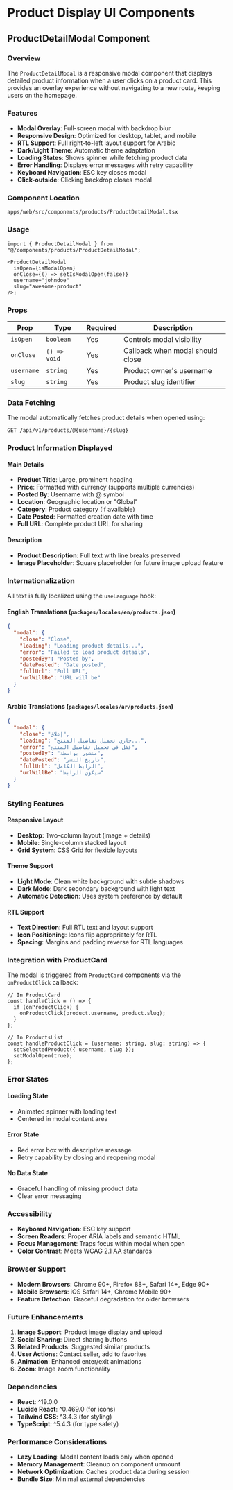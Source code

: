 # Product Display UI Components

## ProductDetailModal Component

### Overview

The `ProductDetailModal` is a responsive modal component that displays detailed product information when a user clicks on a product card. This provides an overlay experience without navigating to a new route, keeping users on the homepage.

### Features

- **Modal Overlay**: Full-screen modal with backdrop blur
- **Responsive Design**: Optimized for desktop, tablet, and mobile
- **RTL Support**: Full right-to-left layout support for Arabic
- **Dark/Light Theme**: Automatic theme adaptation
- **Loading States**: Shows spinner while fetching product data
- **Error Handling**: Displays error messages with retry capability
- **Keyboard Navigation**: ESC key closes modal
- **Click-outside**: Clicking backdrop closes modal

### Component Location

```
apps/web/src/components/products/ProductDetailModal.tsx
```

### Usage

```tsx
import { ProductDetailModal } from "@/components/products/ProductDetailModal";

<ProductDetailModal
  isOpen={isModalOpen}
  onClose={() => setIsModalOpen(false)}
  username="johndoe"
  slug="awesome-product"
/>;
```

### Props

| Prop       | Type         | Required | Description                      |
| ---------- | ------------ | -------- | -------------------------------- |
| `isOpen`   | `boolean`    | Yes      | Controls modal visibility        |
| `onClose`  | `() => void` | Yes      | Callback when modal should close |
| `username` | `string`     | Yes      | Product owner's username         |
| `slug`     | `string`     | Yes      | Product slug identifier          |

### Data Fetching

The modal automatically fetches product details when opened using:

```
GET /api/v1/products/@{username}/{slug}
```

### Product Information Displayed

#### Main Details

- **Product Title**: Large, prominent heading
- **Price**: Formatted with currency (supports multiple currencies)
- **Posted By**: Username with @ symbol
- **Location**: Geographic location or "Global"
- **Category**: Product category (if available)
- **Date Posted**: Formatted creation date with time
- **Full URL**: Complete product URL for sharing

#### Description

- **Product Description**: Full text with line breaks preserved
- **Image Placeholder**: Square placeholder for future image upload feature

### Internationalization

All text is fully localized using the `useLanguage` hook:

#### English Translations (`packages/locales/en/products.json`)

```json
{
  "modal": {
    "close": "Close",
    "loading": "Loading product details...",
    "error": "Failed to load product details",
    "postedBy": "Posted by",
    "datePosted": "Date posted",
    "fullUrl": "Full URL",
    "urlWillBe": "URL will be"
  }
}
```

#### Arabic Translations (`packages/locales/ar/products.json`)

```json
{
  "modal": {
    "close": "إغلاق",
    "loading": "جاري تحميل تفاصيل المنتج...",
    "error": "فشل في تحميل تفاصيل المنتج",
    "postedBy": "منشور بواسطة",
    "datePosted": "تاريخ النشر",
    "fullUrl": "الرابط الكامل",
    "urlWillBe": "سيكون الرابط"
  }
}
```

### Styling Features

#### Responsive Layout

- **Desktop**: Two-column layout (image + details)
- **Mobile**: Single-column stacked layout
- **Grid System**: CSS Grid for flexible layouts

#### Theme Support

- **Light Mode**: Clean white background with subtle shadows
- **Dark Mode**: Dark secondary background with light text
- **Automatic Detection**: Uses system preference by default

#### RTL Support

- **Text Direction**: Full RTL text and layout support
- **Icon Positioning**: Icons flip appropriately for RTL
- **Spacing**: Margins and padding reverse for RTL languages

### Integration with ProductCard

The modal is triggered from `ProductCard` components via the `onProductClick` callback:

```tsx
// In ProductCard
const handleClick = () => {
  if (onProductClick) {
    onProductClick(product.username, product.slug);
  }
};

// In ProductsList
const handleProductClick = (username: string, slug: string) => {
  setSelectedProduct({ username, slug });
  setModalOpen(true);
};
```

### Error States

#### Loading State

- Animated spinner with loading text
- Centered in modal content area

#### Error State

- Red error box with descriptive message
- Retry capability by closing and reopening modal

#### No Data State

- Graceful handling of missing product data
- Clear error messaging

### Accessibility

- **Keyboard Navigation**: ESC key support
- **Screen Readers**: Proper ARIA labels and semantic HTML
- **Focus Management**: Traps focus within modal when open
- **Color Contrast**: Meets WCAG 2.1 AA standards

### Browser Support

- **Modern Browsers**: Chrome 90+, Firefox 88+, Safari 14+, Edge 90+
- **Mobile Browsers**: iOS Safari 14+, Chrome Mobile 90+
- **Feature Detection**: Graceful degradation for older browsers

### Future Enhancements

1. **Image Support**: Product image display and upload
2. **Social Sharing**: Direct sharing buttons
3. **Related Products**: Suggested similar products
4. **User Actions**: Contact seller, add to favorites
5. **Animation**: Enhanced enter/exit animations
6. **Zoom**: Image zoom functionality

### Dependencies

- **React**: ^19.0.0
- **Lucide React**: ^0.469.0 (for icons)
- **Tailwind CSS**: ^3.4.3 (for styling)
- **TypeScript**: ^5.4.3 (for type safety)

### Performance Considerations

- **Lazy Loading**: Modal content loads only when opened
- **Memory Management**: Cleanup on component unmount
- **Network Optimization**: Caches product data during session
- **Bundle Size**: Minimal external dependencies
